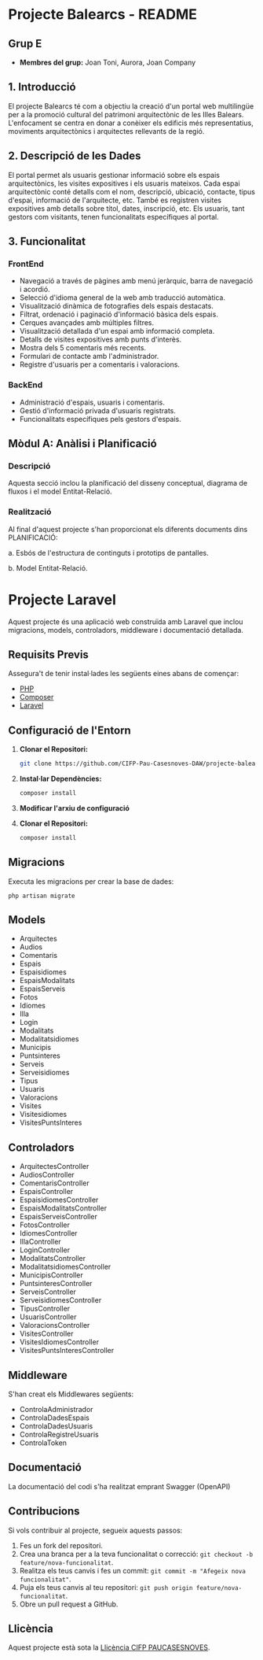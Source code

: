 # Projecte Balearcs - README

## Grup E
- **Membres del grup:** Joan Toni, Aurora, Joan Company

## 1. Introducció
El projecte Balearcs té com a objectiu la creació d'un portal web multilingüe per a la promoció cultural del patrimoni arquitectònic de les Illes Balears. L'enfocament se centra en donar a conèixer els edificis més representatius, moviments arquitectònics i arquitectes rellevants de la regió.

## 2. Descripció de les Dades
El portal permet als usuaris gestionar informació sobre els espais arquitectònics, les visites expositives i els usuaris mateixos. Cada espai arquitectònic conté detalls com el nom, descripció, ubicació, contacte, tipus d'espai, informació de l'arquitecte, etc. També es registren visites expositives amb detalls sobre títol, dates, inscripció, etc. Els usuaris, tant gestors com visitants, tenen funcionalitats específiques al portal.

## 3. Funcionalitat
### FrontEnd
- Navegació a través de pàgines amb menú jeràrquic, barra de navegació i acordió.
- Selecció d'idioma general de la web amb traducció automàtica.
- Visualització dinàmica de fotografies dels espais destacats.
- Filtrat, ordenació i paginació d'informació bàsica dels espais.
- Cerques avançades amb múltiples filtres.
- Visualització detallada d'un espai amb informació completa.
- Detalls de visites expositives amb punts d'interès.
- Mostra dels 5 comentaris més recents.
- Formulari de contacte amb l'administrador.
- Registre d'usuaris per a comentaris i valoracions.

### BackEnd
- Administració d'espais, usuaris i comentaris.
- Gestió d'informació privada d'usuaris registrats.
- Funcionalitats específiques pels gestors d'espais.

## Mòdul A: Anàlisi i Planificació
### Descripció
Aquesta secció inclou la planificació del disseny conceptual, diagrama de fluxos i el model Entitat-Relació.

### Realització
Al final d'aquest projecte s'han proporcionat els diferents documents dins PLANIFICACIÓ:

a. Esbós de l'estructura de continguts i prototips de pantalles.

b. Model Entitat-Relació.

# Projecte Laravel

Aquest projecte és una aplicació web construïda amb Laravel que inclou migracions, models, controladors, middleware i documentació detallada.

## Requisits Previs

Assegura't de tenir instal·lades les següents eines abans de començar:
- [PHP](https://www.php.net/)
- [Composer](https://getcomposer.org/)
- [Laravel](https://laravel.com/)

## Configuració de l'Entorn

1. **Clonar el Repositori:**

   ```bash
   git clone https://github.com/CIFP-Pau-Casesnoves-DAW/projecte-balearcs-e.git

2. **Instal·lar Dependències:**

   ```bash
   composer install

3. **Modificar l'arxiu de configuració**

2. **Clonar el Repositori:**

   ```bash
   composer install
   
## Migracions

Executa les migracions per crear la base de dades:
    
    php artisan migrate
    
## Models

- Arquitectes
- Audios
- Comentaris
- Espais
- Espaisidiomes
- EspaisModalitats
- EspaisServeis
- Fotos
- Idiomes
- Illa
- Login
- Modalitats
- Modalitatsidiomes
- Municipis
- Puntsinteres
- Serveis
- Serveisidiomes
- Tipus
- Usuaris
- Valoracions
- Visites
- Visitesidiomes
- VisitesPuntsInteres

## Controladors

- ArquitectesController
- AudiosController
- ComentarisController
- EspaisController
- EspaisidiomesController
- EspaisModalitatsController
- EspaisServeisController
- FotosController
- IdiomesController
- IllaController
- LoginController
- ModalitatsController
- ModalitatsidiomesController
- MunicipisController
- PuntsinteresController
- ServeisController
- ServeisidiomesController
- TipusController
- UsuarisController
- ValoracionsController
- VisitesController
- VisitesIdiomesController
- VisitesPuntsInteresController

## Middleware

S'han creat els Middlewares següents:

-  ControlaAdministrador
-  ControlaDadesEspais
-  ControlaDadesUsuaris
-  ControlaRegistreUsuaris
-  ControlaToken

## Documentació

La documentació del codi s'ha realitzat emprant Swagger (OpenAPI)

## Contribucions

Si vols contribuir al projecte, segueix aquests passos:

1. Fes un fork del repositori.
2. Crea una branca per a la teva funcionalitat o correcció: `git checkout -b feature/nova-funcionalitat`.
3. Realitza els teus canvis i fes un commit: `git commit -m "Afegeix nova funcionalitat"`.
4. Puja els teus canvis al teu repositori: `git push origin feature/nova-funcionalitat`.
5. Obre un pull request a GitHub.

## Llicència

Aquest projecte està sota la [Llicència CIFP PAUCASESNOVES](LICENSE).
